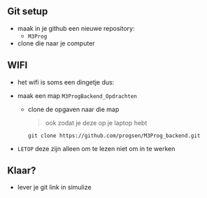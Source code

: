 ## Git setup


- maak in je github een nieuwe repository:
    - `M3Prog`
- clone die naar je computer


## WIFI

- het wifi is soms een dingetje dus:
- maak een map `M3ProgBackend_Opdrachten`

    - clone de opgaven naar die map
        > ook zodat je deze op je laptop hebt
        
        ```
        git clone https://github.com/progsen/M3Prog_backend.git
        ```
- `LETOP` deze zijn alleen om te lezen niet om in te werken

## Klaar?
- lever je git link in simulize